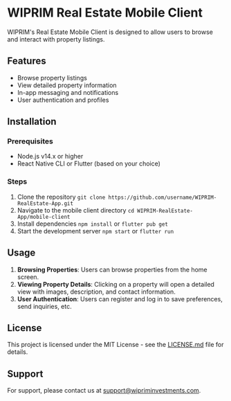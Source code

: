 # WIPRIM Real Estate Mobile Client

WIPRIM's Real Estate Mobile Client is designed to allow users to browse and interact with property listings.

## Features

- Browse property listings
- View detailed property information
- In-app messaging and notifications
- User authentication and profiles

## Installation

### Prerequisites

- Node.js v14.x or higher
- React Native CLI or Flutter (based on your choice)

### Steps

1. Clone the repository `git clone https://github.com/username/WIPRIM-RealEstate-App.git`
2. Navigate to the mobile client directory `cd WIPRIM-RealEstate-App/mobile-client`
3. Install dependencies `npm install` or `flutter pub get`
4. Start the development server `npm start` or `flutter run`

## Usage

1. **Browsing Properties**: Users can browse properties from the home screen.
2. **Viewing Property Details**: Clicking on a property will open a detailed view with images, description, and contact
   information.
3. **User Authentication**: Users can register and log in to save preferences, send inquiries, etc.

## License

This project is licensed under the MIT License - see the [LICENSE.md](LICENSE.md) file for details.

## Support

For support, please contact us at [support@wipriminvestments.com](mailto:support@wipriminvestments.com).
